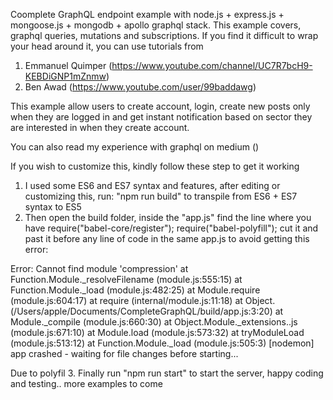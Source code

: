 Coomplete GraphQL endpoint example with node.js + express.js + mongoose.js + mongodb + apollo graphql stack.
This example covers, graphql queries, mutations and subscriptions. If you find it difficult to wrap your head around it, you can use  tutorials from 
1. Emmanuel Quimper (https://www.youtube.com/channel/UC7R7bcH9-KEBDiGNP1mZnmw)
2. Ben Awad (https://www.youtube.com/user/99baddawg)

This example allow users to create account, login, create new posts only when they are logged in and get instant notification based on sector they are interested in when they create account.

You can also read my experience with graphql on medium ()

If you wish to customize this, kindly follow these step to get it working
1. I used some ES6 and ES7 syntax and features, after editing or customizing this, run: "npm run build" to transpile from ES6 + ES7 syntax to ES5
2. Then open the build folder, inside the "app.js" find the line where you have require("babel-core/register");
require("babel-polyfill"); cut it and past it before any line of code in the same app.js to avoid getting this error:

 Error: Cannot find module 'compression'
    at Function.Module._resolveFilename (module.js:555:15)
    at Function.Module._load (module.js:482:25)
    at Module.require (module.js:604:17)
    at require (internal/module.js:11:18)
    at Object.<anonymous> (/Users/apple/Documents/CompleteGraphQL/build/app.js:3:20)
    at Module._compile (module.js:660:30)
    at Object.Module._extensions..js (module.js:671:10)
    at Module.load (module.js:573:32)
    at tryModuleLoad (module.js:513:12)
    at Function.Module._load (module.js:505:3)
[nodemon] app crashed - waiting for file changes before starting...

Due to polyfil
3. Finally run "npm run start" to start the server, happy coding and testing.. more examples to come